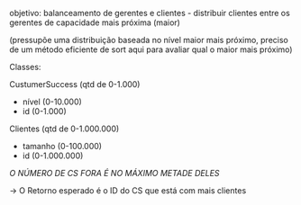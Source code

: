 objetivo: balanceamento de gerentes e clientes - distribuir clientes entre os gerentes de capacidade mais próxima (maior)


(pressupõe uma distribuição baseada no nível maior mais próximo, preciso de um método eficiente de sort aqui para avaliar qual o maior mais próximo)




Classes:

CustumerSuccess (qtd de 0-1.000)
- nível (0-10.000)
- id (0-1.000)


Clientes (qtd de 0-1.000.000)
- tamanho (0-100.000)
- id (0-1.000.000)


*O NÚMERO DE CS FORA É NO MÁXIMO METADE DELES*

-> O Retorno esperado é o ID do CS que está com mais clientes